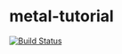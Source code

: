 # metal-tutorial

[![Build Status](https://github.com/gandis0713/metal-tutorial/workflows/Metal%20Tutorial%20Build/badge.svg)](https://github.com/gandis0713/metal-tutorial/workflows/Metal%20Tutorial%20Build/badge.svg)